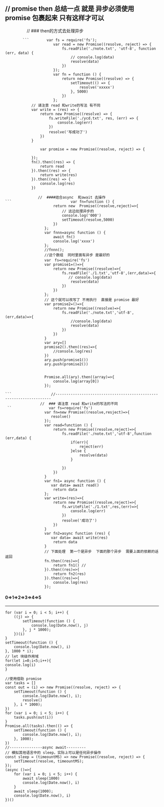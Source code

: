 // promise then  总结一点 就是  异步必须使用 promise 包裹起来 只有这样才可以
-----------------------------------------------
                   // ### then的方式去处理异步  
                   
            ```        var fs = require('fs');
                          var read = new Promise((resolve, reject) => {
                              fs.readFile('./note.txt', 'utf-8', function (err, data) {
                                  // console.log(data)
                                  resolve(data)
                              })
                          });
                          var fn = function () {
                              return new Promise((resolve) => {
                                  setTimeout(() => {
                                      resolve('xxxxx')
                                  }, 5000)
                              })
                          };
                // 请注意 read 和write的写法 有不同   
                var write = (res) => {
                    return new Promise((resolve) => {
                        fs.writeFile('./ycd.txt', res, (err) => {
                            console.log(err)
                        })
                        resolve('写成功了')
                    })
                }
                
                    var promise = new Promise((resolve, reject) => {

                });
                fn().then((res) => {
                    return read
                }).then((res) => {
                    return write(res)
                }).then((res) => {
                    console.log(res)
                })
```
               //  ####结合async  和await 去操作    
```                           var fn=function () {
                      return new  Promise((resolve,reject)=>{
                          // 这边处理异步的
                          console.log('000')
                          setTimeout(resolve,5000)
                      })
                  };
                  var fnnn=async function () {
                      await fn()
                      console.log('xxxx')
                  };
                  //fnnn();
                  //这个数组  同时里面有异步 是最好的
                  var　fs=require('fs')
                  var promise1=()=>{
                      return new Promise((resolve)=>{
                          fs.readFile('./1.txt','utf-8',(err,data)=>{
                             // console.log(data)
                              resolve(data)
                          })
                      })
                  };
                  // 这个就可以改写了 不用执行  直接是 promise 最好   
                  var promise2=()=>{
                      return new Promise((resolve)=>{
                          fs.readFile('./note.txt','utf-8',(err,data)=>{
                              //console.log(data)
                              resolve(data)
                          })
                      })
                  }
                  var ary=[]
                  promise2().then((res)=>{
                      //console.log(res)
                  })
                  ary.push(promise1())
                  ary.push(promise2())


                  Promise.all(ary).then((array)=>{
                      console.log(array[0])
                  });
                  
```                  //--------------------------------------------------------------------
                //  ### 请注意 read 和write的写法的不同   
 ``                 var fs=require('fs')
                  var fn=new Promise((resolve,resject)=>{
                     resolve()
                  });
                  var read=function () {
                      return new Promise((resolve,reject)=>{
                          fs.readFile('./note.txt','utf-8',function (err,data) {
                              if(err){
                                  reject(err)
                              }else {
                                  resolve(data)
                              }

                          })
                      })
                  }
                  var fn1= async function () {
                     var data= await read()
                      return data
                  };
                  var write=(res)=>{
                      return new Promise((resolve,reject)=>{
                          fs.writeFile('./1.txt',res,(err)=>{
                              console.log(err)
                          })
                          resolve('成功了')
                      })
                  }
                  var fn2=async function (res) {
                     var data= await write(res)
                      return data
                  }
                  // 下面处理  第一个是异步  下面的那个异步  需要上面的依赖的话返回
                  fn.then((res)=>{
                      return fn1() //
                  }).then((res)=>{
                      return fn2(res)
                  }).then((res)=>{
                      console.log(res)
                  });

```
####  0=>1=>2=>3=>4=>5
-----------------------------
```
for (var i = 0; i < 5; i++) {
    ((j) => {
        setTimeout(function () {
            console.log(Date.now(), j)
        }, j * 1000);
    })(i)
}
setTimeout(function () {
    console.log(Date.now(), i)
}, 1000 * i);
// let 块级作用域
for(let i=0;i<5;i++){
console.log(i)
}

//使用借助 promise
var tasks = []
const out = (i) => new Promise((resolve, reject) => {
    setTimeout(function () {
        console.log(Date.now(), i);
        resolve()
    }, i * 1000);
})
for (var i = 0; i < 5; i++) {
    tasks.push(out(i))
}
Promise.all(tasks).then(() => {
    setTimeout(function () {
        console.log(Date.now(), i);
    }, 1000);
})
//---------------async await---------
// 模拟其他语言中的 sleep，实际上可以是任何异步操作
const sleep = (timeountMS) => new Promise((resolve, reject) => {
    setTimeout(resolve, timeountMS);
});
(async ()=>{
    for (var i = 0; i < 5; i++) {
        await sleep(1000)
        console.log(Date.now(), i)
    }
    await sleep(1000);
    console.log(Date.now(), i)
})()





```





```

















